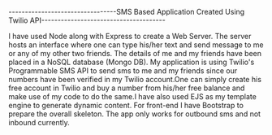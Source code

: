 ---------------------------------SMS Based Application Created Using Twilio API--------------------------------------

I have used Node along with Express to create a Web Server. The server hosts an interface where one can type his/her text and send message to me or any of my other two friends. The details of me and my friends have been placed in a NoSQL database (Mongo DB). My application is using Twilio's Programmable SMS API to send sms to me and my friends since our numbers have been verified in my Twilio account.One can simply create his free account in Twilio and buy a number from his/her free balance and make use of my code to do the same.I have also used EJS as my template engine to generate dynamic content. For front-end I have Bootstrap to prepare the overall skeleton. The app only works for outbound sms and not inbound currently.